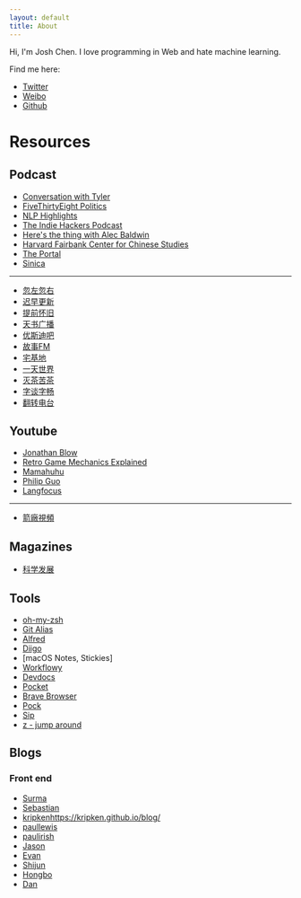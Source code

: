 ```yaml
---
layout: default
title: About
---
```


<script>
  document.querySelector('.header a.about').classList.add('selected')
</script>

Hi, I'm Josh Chen. I love programming in Web and hate machine learning.

Find me here:
- [Twitter](https://twitter.com/josherich)
- [Weibo](https://weibo.com/josherich)
- [Github](https://github.com/josherich)

# Resources

## Podcast

- [Conversation with Tyler]()
- [FiveThirtyEight Politics]()
- [NLP Highlights]()
- [The Indie Hackers Podcast]()
- [Here's the thing with Alec Baldwin]()
- [Harvard Fairbank Center for Chinese Studies]()
- [The Portal]()
- [Sinica]()

---

- [忽左忽右]()
- [迟早更新]()
- [提前怀旧]()
- [天书广播]()
- [优斯迪吧]()
- [故事FM]()
- [宅基地]()
- [一天世界]()
- [灭茶苦茶]()
- [字谈字畅]()
- [翻转电台]()

## Youtube

- [Jonathan Blow](https://www.youtube.com/channel/UCCuoqzrsHlwv1YyPKLuMDUQ)
- [Retro Game Mechanics Explained](https://www.youtube.com/channel/UCwRqWnW5ZkVaP_lZF7caZ-g)
- [Mamahuhu](https://www.youtube.com/channel/UCmH8FWFRkbfsYj-zXsEvypQ)
- [Philip Guo](https://www.youtube.com/channel/UCmn_foEcC0mY72rzRrMzWSQ)
- [Langfocus](https://www.youtube.com/channel/UCNhX3WQEkraW3VHPyup8jkQ)

---

- [箭廠視頻](https://www.youtube.com/channel/UC_9AeV5Riy9AsIJZEsnsCDw)

## Magazines

- [科学发展](https://ejournal.stpi.narl.org.tw/sd)

## Tools

- [oh-my-zsh](https://ohmyz.sh/)
- [Git Alias](https://githowto.com/aliases)
- [Alfred](https://www.alfredapp.com/)
- [Diigo](https://www.diigo.com/)
- [macOS Notes, Stickies]
- [Workflowy](https://workflowy.com/)
- [Devdocs](https://devdocs.io/)
- [Pocket](https://getpocket.com)
- [Brave Browser](https://brave.com/)
- [Pock](https://pock.pigigaldi.com/)
- [Sip](https://sipapp.io/)
- [z - jump around](https://github.com/rupa/z)

## Blogs

### Front end

- [Surma](https://dassur.ma/)
- [Sebastian](https://github.com/sebmarkbage/)
- [kripken](https://github.com/kripken)https://kripken.github.io/blog/
- [paullewis](https://github.com/paullewis)
- [paulirish](https://www.paulirish.com/)
- [Jason](https://jasonformat.com/)
- [Evan](https://github.com/yyx990803)
- [Shijun](https://johnhax.net/)
- [Hongbo](https://github.com/bobzhang)
- [Dan](https://overreacted.io/)
